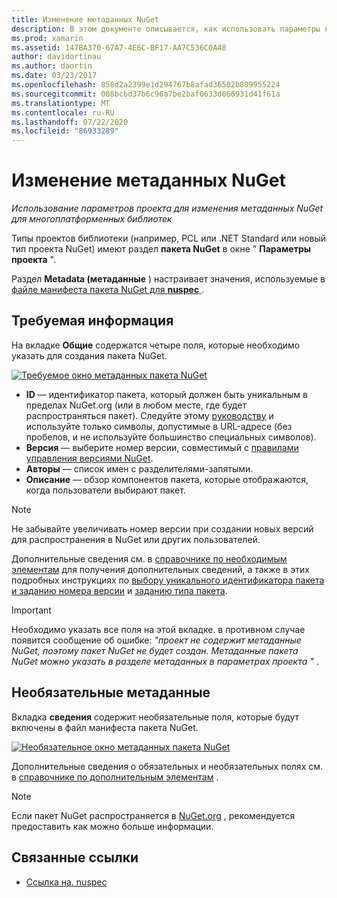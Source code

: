 ```yaml
---
title: Изменение метаданных NuGet
description: В этом документе описывается, как использовать параметры проекта для изменения метаданных NuGet для многоплатформенных библиотек. В нем обсуждаются обязательные и необязательные метаданные.
ms.prod: xamarin
ms.assetid: 147BA370-67A7-4E6C-BF17-AA7C536C0A48
author: davidortinau
ms.author: daortin
ms.date: 03/23/2017
ms.openlocfilehash: 858d2a2399e1d294767b8afad36502b809955224
ms.sourcegitcommit: 008bcbd37b6c96a7be2baf0633d066931d41f61a
ms.translationtype: MT
ms.contentlocale: ru-RU
ms.lasthandoff: 07/22/2020
ms.locfileid: "86933289"
---
```

# <a name="editing-nuget-metadata"></a>Изменение метаданных NuGet

_Использование параметров проекта для изменения метаданных NuGet для многоплатформенных библиотек_

Типы проектов библиотеки (например, PCL или .NET Standard или новый тип проекта NuGet) имеют раздел **пакета NuGet** в окне " **Параметры проекта** ".

Раздел **Metadata (метаданные** ) настраивает значения, используемые в [файле манифеста пакета NuGet для **nuspec** ](https://docs.microsoft.com/nuget/create-packages/creating-a-package#the-role-and-structure-of-the-nuspec-file).

## <a name="required-information"></a>Требуемая информация

На вкладке **Общие** содержатся четыре поля, которые необходимо указать для создания пакета NuGet.

[![Требуемое окно метаданных пакета NuGet](metadata-images/metadata-general-sml.png)](metadata-images/metadata-general.png#lightbox)

- **ID** — идентификатор пакета, который должен быть уникальным в пределах NuGet.org (или в любом месте, где будет распространяться пакет). Следуйте этому [руководству](https://docs.microsoft.com/nuget/create-packages/creating-a-package#choosing-a-unique-package-identifier-and-setting-the-version-number) и используйте только символы, допустимые в URL-адресе (без пробелов, и не используйте большинство специальных символов).
- **Версия** — выберите номер версии, совместимый с [правилами управления версиями NuGet](https://docs.microsoft.com/nuget/create-packages/dependency-versions).
- **Авторы** — список имен с разделителями-запятыми.
- **Описание** — обзор компонентов пакета, которые отображаются, когда пользователи выбирают пакет.

> [!NOTE]
> Не забывайте увеличивать номер версии при создании новых версий для распространения в NuGet или других пользователей.

Дополнительные сведения см. в [справочнике по необходимым элементам](https://docs.microsoft.com/nuget/schema/nuspec#required-metadata-elements) для получения дополнительных сведений, а также в этих подробных инструкциях по [выбору уникального идентификатора пакета и заданию номера версии](https://docs.microsoft.com/nuget/create-packages/creating-a-package#choosing-a-unique-package-identifier-and-setting-the-version-number) и [заданию типа пакета](https://docs.microsoft.com/nuget/create-packages/creating-a-package#setting-a-package-type).

> [!IMPORTANT]
> Необходимо указать все поля на этой вкладке. в противном случае появится сообщение об ошибке: _"проект не содержит метаданные NuGet, поэтому пакет NuGet не будет создан. Метаданные пакета NuGet можно указать в разделе метаданных в параметрах проекта "_ .

## <a name="optional-metadata"></a>Необязательные метаданные

Вкладка **сведения** содержит необязательные поля, которые будут включены в файл манифеста пакета NuGet.

[![Необязательное окно метаданных пакета NuGet](metadata-images/metadata-detail-sml.png)](metadata-images/metadata-detail.png#lightbox)

Дополнительные сведения о обязательных и необязательных полях см. в [справочнике по дополнительным элементам](https://docs.microsoft.com/nuget/schema/nuspec#optional-metadata-elements) .

> [!NOTE]
> Если пакет NuGet распространяется в [NuGet.org](https://www.nuget.org) , рекомендуется предоставить как можно больше информации.

## <a name="related-links"></a>Связанные ссылки

- [Ссылка на. nuspec](https://docs.microsoft.com/nuget/schema/nuspec#general-form-and-schema)
